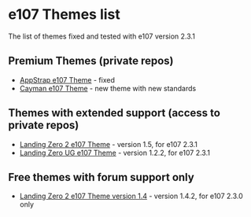 # e107 Themes list

The list of themes fixed and tested with e107 version 2.3.1

## Premium Themes (private repos)

* [AppStrap e107 Theme](https://github.com/e107-Appstrap-theme) - fixed 
* [Cayman e107 Theme](https://github.com/e107-Cayman-theme) - new theme with new standards




## Themes with extended support (access to private repos)

* [Landing Zero 2 e107 Theme](https://github.com/e107-themes/Landing-Zero-2) - version 1.5, for e107 2.3.1 
* [Landing Zero UG e107 Theme](https://github.com/e107-themes/LZ-theme-for-urbangamers) - version 1.2.2, for e107 2.3.1 

 


## Free themes with forum support only 

* [Landing Zero 2 e107 Theme version 1.4](https://github.com/e107-themes/Landing-Zero-2-version-1.4) - version 1.4.2, for e107 2.3.0 only
